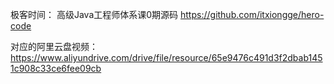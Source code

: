 
极客时间：
高级Java工程师体系课0期源码
https://github.com/itxiongge/hero-code

对应的阿里云盘视频：
https://www.aliyundrive.com/drive/file/resource/65e9476c491d3f2dbab1451c908c33ce6fee09cb


